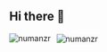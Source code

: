 ## Hi there 👋
<p>
    <img align="left" src="https://github-readme-stats.vercel.app/api/top-langs?username=NuRa0610&show_icons=true&locale=en&layout=compact&theme=transparent" alt="numanzr" />
</p>

<p>&nbsp;
    <img align="center" src="https://github-readme-stats.vercel.app/api?username=NuRa0610&show_icons=true&locale=en&theme=transparent" alt="numanzr" />
</p>

